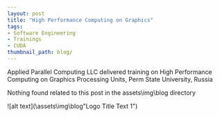 ```yaml
---
layout: post
title: "High Performance Computing on Graphics"
tags:
- Software Engineering
- Trainings
- CUDA
thumbnail_path: blog/
---
```


Applied Parallel Computing LLC delivered training on High Performance Computing on Graphics Processing Units, Perm State University, Russia

Nothing found related to this post in the assets\img\blog directory

![alt text](\assets\img\blog\"Logo Title Text 1")